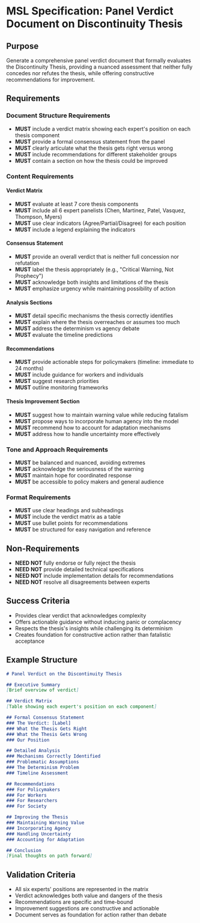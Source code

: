 # MSL Specification: Panel Verdict Document on Discontinuity Thesis

## Purpose
Generate a comprehensive panel verdict document that formally evaluates the Discontinuity Thesis, providing a nuanced assessment that neither fully concedes nor refutes the thesis, while offering constructive recommendations for improvement.

## Requirements

### Document Structure Requirements
- **MUST** include a verdict matrix showing each expert's position on each thesis component
- **MUST** provide a formal consensus statement from the panel
- **MUST** clearly articulate what the thesis gets right versus wrong
- **MUST** include recommendations for different stakeholder groups
- **MUST** contain a section on how the thesis could be improved

### Content Requirements

#### Verdict Matrix
- **MUST** evaluate at least 7 core thesis components
- **MUST** include all 6 expert panelists (Chen, Martinez, Patel, Vasquez, Thompson, Myers)
- **MUST** use clear indicators (Agree/Partial/Disagree) for each position
- **MUST** include a legend explaining the indicators

#### Consensus Statement
- **MUST** provide an overall verdict that is neither full concession nor refutation
- **MUST** label the thesis appropriately (e.g., "Critical Warning, Not Prophecy")
- **MUST** acknowledge both insights and limitations of the thesis
- **MUST** emphasize urgency while maintaining possibility of action

#### Analysis Sections
- **MUST** detail specific mechanisms the thesis correctly identifies
- **MUST** explain where the thesis overreaches or assumes too much
- **MUST** address the determinism vs agency debate
- **MUST** evaluate the timeline predictions

#### Recommendations
- **MUST** provide actionable steps for policymakers (timeline: immediate to 24 months)
- **MUST** include guidance for workers and individuals
- **MUST** suggest research priorities
- **MUST** outline monitoring frameworks

#### Thesis Improvement Section
- **MUST** suggest how to maintain warning value while reducing fatalism
- **MUST** propose ways to incorporate human agency into the model
- **MUST** recommend how to account for adaptation mechanisms
- **MUST** address how to handle uncertainty more effectively

### Tone and Approach Requirements
- **MUST** be balanced and nuanced, avoiding extremes
- **MUST** acknowledge the seriousness of the warning
- **MUST** maintain hope for coordinated response
- **MUST** be accessible to policy makers and general audience

### Format Requirements
- **MUST** use clear headings and subheadings
- **MUST** include the verdict matrix as a table
- **MUST** use bullet points for recommendations
- **MUST** be structured for easy navigation and reference

## Non-Requirements
- **NEED NOT** fully endorse or fully reject the thesis
- **NEED NOT** provide detailed technical specifications
- **NEED NOT** include implementation details for recommendations
- **NEED NOT** resolve all disagreements between experts

## Success Criteria
- Provides clear verdict that acknowledges complexity
- Offers actionable guidance without inducing panic or complacency
- Respects the thesis's insights while challenging its determinism
- Creates foundation for constructive action rather than fatalistic acceptance

## Example Structure

```markdown
# Panel Verdict on the Discontinuity Thesis

## Executive Summary
[Brief overview of verdict]

## Verdict Matrix
[Table showing each expert's position on each component]

## Formal Consensus Statement
### The Verdict: [Label]
### What the Thesis Gets Right
### What the Thesis Gets Wrong
### Our Position

## Detailed Analysis
### Mechanisms Correctly Identified
### Problematic Assumptions
### The Determinism Problem
### Timeline Assessment

## Recommendations
### For Policymakers
### For Workers
### For Researchers
### For Society

## Improving the Thesis
### Maintaining Warning Value
### Incorporating Agency
### Handling Uncertainty
### Accounting for Adaptation

## Conclusion
[Final thoughts on path forward]
```

## Validation Criteria
- All six experts' positions are represented in the matrix
- Verdict acknowledges both value and dangers of the thesis
- Recommendations are specific and time-bound
- Improvement suggestions are constructive and actionable
- Document serves as foundation for action rather than debate